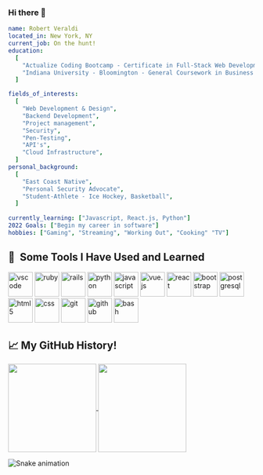 ### Hi there 👋

```yaml
name: Robert Veraldi
located_in: New York, NY
current_job: On the hunt!
education: 
  [
    "Actualize Coding Bootcamp - Certificate in Full-Stack Web Development",
    "Indiana University - Bloomington - General Coursework in Business and Informatics"
  ]

fields_of_interests:
  [
    "Web Development & Design",
    "Backend Development",
    "Project management",
    "Security",
    "Pen-Testing",
    "API's",
    "Cloud Infrastructure",
  ]
personal_background:
  [
    "East Coast Native",
    "Personal Security Advocate",
    "Student-Athlete - Ice Hockey, Basketball",
  ]
  
currently_learning: ["Javascript, React.js, Python"]
2022 Goals: ["Begin my career in software"]
hobbies: ["Gaming", "Streaming", "Working Out", "Cooking" "TV"]
```

<h2> 🚀 &nbsp;Some Tools I Have Used and Learned</h2>
<p align="left">
<img src="https://cdn.jsdelivr.net/gh/devicons/devicon/icons/vscode/vscode-original.svg" alt="vscode" width="50" height="50"/>
<img src="https://cdn.jsdelivr.net/gh/devicons/devicon/icons/ruby/ruby-original.svg" alt="ruby" width="50" height="50"/>
<img src="https://cdn.jsdelivr.net/gh/devicons/devicon/icons/rails/rails-original-wordmark.svg" alt="rails" width="50" height="50" /> 
<img src="https://cdn.jsdelivr.net/gh/devicons/devicon/icons/python/python-original.svg" alt="python" width="50" height="50" />
<img src="https://cdn.jsdelivr.net/gh/devicons/devicon/icons/javascript/javascript-original.svg" alt="javascript" width="50" height="50" />
<img src="https://cdn.jsdelivr.net/gh/devicons/devicon/icons/vuejs/vuejs-original.svg" alt="vue.js" width="50" height="50" />
<img src="https://cdn.jsdelivr.net/gh/devicons/devicon/icons/react/react-original.svg" alt="react" width="50" height="50" />  
<img src="https://cdn.jsdelivr.net/gh/devicons/devicon/icons/bootstrap/bootstrap-original.svg" alt="bootstrap" width="50" height="50" />  
<img src="https://cdn.jsdelivr.net/gh/devicons/devicon/icons/postgresql/postgresql-original.svg"  alt="postgresql" width="50" height="50" />  
<img src="https://cdn.jsdelivr.net/gh/devicons/devicon/icons/html5/html5-original.svg"  alt="html5" width="50" height="50" />  
<img src="https://cdn.jsdelivr.net/gh/devicons/devicon/icons/css3/css3-original.svg"  alt="css" width="50" height="50" />  
<img src="https://cdn.jsdelivr.net/gh/devicons/devicon/icons/git/git-original.svg"  alt="git" width="50" height="50" />  
<img src="https://cdn.jsdelivr.net/gh/devicons/devicon/icons/github/github-original.svg"  alt="github" width="50" height="50" /> 
<img src="https://cdn.jsdelivr.net/gh/devicons/devicon/icons/bash/bash-original.svg"  alt="bash" width="50" height="50" />

## 📈 My GitHub History!
<a href="https://github.com/robertveraldi">
  <img align="center" height="180em" src="https://github-readme-stats.vercel.app/api?username=robertveraldi&theme=dracula&show_icons=true" />
</a>
<a href="https://github.com/kadeillian21">
  <img align="center" height="180em" src="https://github-readme-stats.vercel.app/api/top-langs/?username=robertveraldi&theme=dracula&layout=compact" /> 
</a>

![Snake animation](https://github.com/thepiyushmalhotra/thepiyushmalhotra/blob/output/github-contribution-grid-snake.svg)
<!--
**robertveraldi/robertveraldi** is a ✨ _special_ ✨ repository because its `README.md` (this file) appears on your GitHub profile.

Here are some ideas to get you started:

- 🔭 I’m currently working on ...
- 🌱 I’m currently learning ...
- 👯 I’m looking to collaborate on ...
- 🤔 I’m looking for help with ...
- 💬 Ask me about ...
- 📫 How to reach me: ...
- 😄 Pronouns: ...
- ⚡ Fun fact: ...
-->
